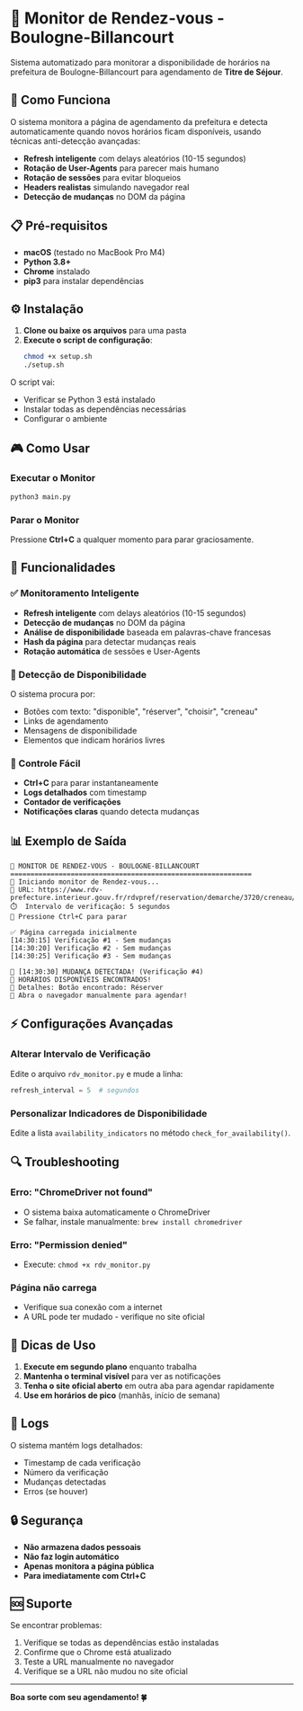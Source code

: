 # 🎯 Monitor de Rendez-vous - Boulogne-Billancourt

Sistema automatizado para monitorar a disponibilidade de horários na prefeitura de Boulogne-Billancourt para agendamento de **Titre de Séjour**.

## 🚀 Como Funciona

O sistema monitora a página de agendamento da prefeitura e detecta automaticamente quando novos horários ficam disponíveis, usando técnicas anti-detecção avançadas:

- **Refresh inteligente** com delays aleatórios (10-15 segundos)
- **Rotação de User-Agents** para parecer mais humano
- **Rotação de sessões** para evitar bloqueios
- **Headers realistas** simulando navegador real
- **Detecção de mudanças** no DOM da página

## 📋 Pré-requisitos

- **macOS** (testado no MacBook Pro M4)
- **Python 3.8+**
- **Chrome** instalado
- **pip3** para instalar dependências

## ⚙️ Instalação

1. **Clone ou baixe os arquivos** para uma pasta
2. **Execute o script de configuração**:
   ```bash
   chmod +x setup.sh
   ./setup.sh
   ```

O script vai:
- Verificar se Python 3 está instalado
- Instalar todas as dependências necessárias
- Configurar o ambiente

## 🎮 Como Usar

### Executar o Monitor
```bash
python3 main.py
```

### Parar o Monitor
Pressione **Ctrl+C** a qualquer momento para parar graciosamente.

## 🔧 Funcionalidades

### ✅ Monitoramento Inteligente
- **Refresh inteligente** com delays aleatórios (10-15 segundos)
- **Detecção de mudanças** no DOM da página
- **Análise de disponibilidade** baseada em palavras-chave francesas
- **Hash da página** para detectar mudanças reais
- **Rotação automática** de sessões e User-Agents

### 🎯 Detecção de Disponibilidade
O sistema procura por:
- Botões com texto: "disponible", "réserver", "choisir", "creneau"
- Links de agendamento
- Mensagens de disponibilidade
- Elementos que indicam horários livres

### 🛑 Controle Fácil
- **Ctrl+C** para parar instantaneamente
- **Logs detalhados** com timestamp
- **Contador de verificações**
- **Notificações claras** quando detecta mudanças

## 📊 Exemplo de Saída

```
🎯 MONITOR DE RENDEZ-VOUS - BOULOGNE-BILLANCOURT
============================================================
🚀 Iniciando monitor de Rendez-vous...
📍 URL: https://www.rdv-prefecture.interieur.gouv.fr/rdvpref/reservation/demarche/3720/creneau/
⏱️  Intervalo de verificação: 5 segundos
🛑 Pressione Ctrl+C para parar

✅ Página carregada inicialmente
[14:30:15] Verificação #1 - Sem mudanças
[14:30:20] Verificação #2 - Sem mudanças
[14:30:25] Verificação #3 - Sem mudanças

🔄 [14:30:30] MUDANÇA DETECTADA! (Verificação #4)
🎉 HORÁRIOS DISPONÍVEIS ENCONTRADOS!
📝 Detalhes: Botão encontrado: Réserver
🔗 Abra o navegador manualmente para agendar!
```

## ⚡ Configurações Avançadas

### Alterar Intervalo de Verificação
Edite o arquivo `rdv_monitor.py` e mude a linha:
```python
refresh_interval = 5  # segundos
```

### Personalizar Indicadores de Disponibilidade
Edite a lista `availability_indicators` no método `check_for_availability()`.

## 🔍 Troubleshooting

### Erro: "ChromeDriver not found"
- O sistema baixa automaticamente o ChromeDriver
- Se falhar, instale manualmente: `brew install chromedriver`

### Erro: "Permission denied"
- Execute: `chmod +x rdv_monitor.py`

### Página não carrega
- Verifique sua conexão com a internet
- A URL pode ter mudado - verifique no site oficial

## 🎯 Dicas de Uso

1. **Execute em segundo plano** enquanto trabalha
2. **Mantenha o terminal visível** para ver as notificações
3. **Tenha o site oficial aberto** em outra aba para agendar rapidamente
4. **Use em horários de pico** (manhãs, início de semana)

## 📝 Logs

O sistema mantém logs detalhados:
- Timestamp de cada verificação
- Número da verificação
- Mudanças detectadas
- Erros (se houver)

## 🔒 Segurança

- **Não armazena dados pessoais**
- **Não faz login automático**
- **Apenas monitora a página pública**
- **Para imediatamente com Ctrl+C**

## 🆘 Suporte

Se encontrar problemas:
1. Verifique se todas as dependências estão instaladas
2. Confirme que o Chrome está atualizado
3. Teste a URL manualmente no navegador
4. Verifique se a URL não mudou no site oficial

---

**Boa sorte com seu agendamento! 🍀** 